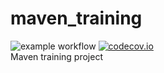 # maven_training
![example workflow](https://github.com/WarningImHack3r/maven_training/actions/workflows/build.yml/badge.svg)
[![codecov.io](https://codecov.io/gh/WarningImHack3r/maven_training/coverage.svg)](https://codecov.io/gh/WarningImHack3r/maven_training)  
Maven training project

